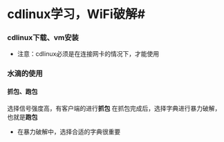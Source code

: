# cdlinux学习，WiFi破解#


### cdlinux下载、vm安装 ###


- 注意：cdlinux必须是在连接网卡的情况下，才能使用

### 水滴的使用 ###
####  抓包、跑包   ####

选择信号强度高，有客户端的进行**抓包**
在抓包完成后，选择字典进行暴力破解，也就是**跑包**

- 在暴力破解中，选择合适的字典很重要
  